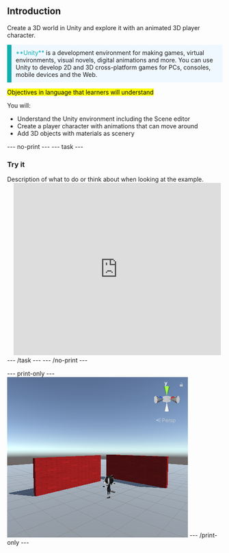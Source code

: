 ## Introduction

Create a 3D world in Unity and explore it with an animated 3D player character.

<p style="border-left: solid; border-width:10px; border-color: #0faeb0; background-color: aliceblue; padding: 10px;">
<span style="color: #0faeb0">**Unity**</span> is a development environment for making games, virtual environments, visual novels, digital animations and more. You can use Unity to develop 2D and 3D cross-platform games for PCs, consoles, mobile devices and the Web.
</p>

<mark>Objectives in language that learners will understand</mark>

You will:
+ Understand the Unity environment including the Scene editor
+ Create a player character with animations that can move around
+ Add 3D objects with materials as scenery


--- no-print ---
--- task ---
### Try it
<div style="display: flex; flex-wrap: wrap">
<div style="flex-basis: 175px; flex-grow: 1">  
Description of what to do or think about when looking at the example.
</div>
<div class="scratch-preview" style="margin-left: 15px;">
  <iframe allowtransparency="true" width="485" height="402" src="https://scratch.mit.edu/projects/embed/485673032/?autostart=false" frameborder="0"></iframe>
</div>
</div>
--- /task ---
--- /no-print ---

--- print-only ---
![Completed project](images/showcase_static.png)
--- /print-only ---
